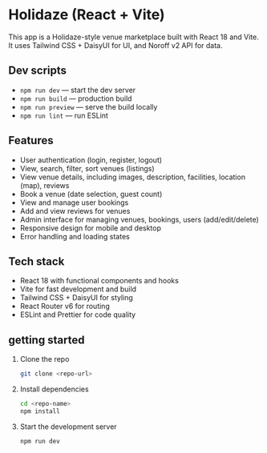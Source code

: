 # Holidaze (React + Vite)



This app is a Holidaze-style venue marketplace built with React 18 and Vite. It uses Tailwind CSS + DaisyUI for UI, and Noroff v2 API for data.

## Dev scripts
- `npm run dev` — start the dev server
- `npm run build` — production build
- `npm run preview` — serve the build locally
- `npm run lint` — run ESLint

## Features
- User authentication (login, register, logout)
- View, search, filter, sort venues (listings)
- View venue details, including images, description, facilities, location (map), reviews
- Book a venue (date selection, guest count)
- View and manage user bookings
- Add and view reviews for venues
- Admin interface for managing venues, bookings, users (add/edit/delete)
- Responsive design for mobile and desktop
- Error handling and loading states

## Tech stack
- React 18 with functional components and hooks
- Vite for fast development and build
- Tailwind CSS + DaisyUI for styling
- React Router v6 for routing
- ESLint and Prettier for code quality

## getting started
1. Clone the repo
   ```sh
   git clone <repo-url>
   ```
2. Install dependencies
   ```sh
   cd <repo-name>
   npm install
   ```
3. Start the development server
   ```sh
   npm run dev
   ``` 
